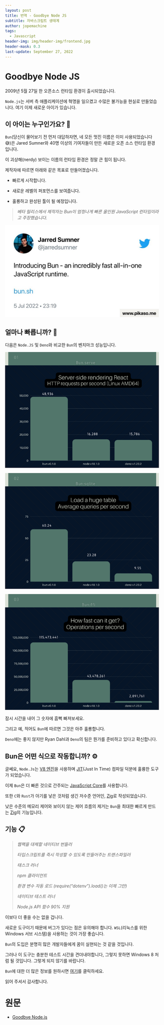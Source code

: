 ```yaml
---
layout: post
title: 번역 - Goodbye Node JS
subtitle: 자바스크립트 생태계
author: jopemachine
tags:
  - Javascript
header-img: img/header-img/frontend.jpg
header-mask: 0.3
last-update: September 27, 2022
---
```


# Goodbye Node JS

2009년 5월 27일 한 오픈소스 런타임 환경이 출시되었습니다.

`Node.js`는 서버 측 애플리케이션에 혁명을 일으켰고 수많은 불가능을 현실로 만들었습니다. 여기 이제 새로운 아이가 있습니다.

## 이 아이는 누구인가요? 🤔

`Bun`(당신이 물어보기 전 먼저 대답하자면, 네 모든 멋진 이름은 이미 사용되었습니다 😅)은 Jared Sumner와 40명 이상의 기여자들이 만든 새로운 오픈 소스 런타임 환경입니다.

이 괴상해(nerdy) 보이는 이름의 런타임 환경은 정말 큰 힘이 됩니다.

제작자에 따르면 아래와 같은 목표로 만들어졌습니다.

* 빠르게 시작합니다.

* 새로운 레벨의 퍼포먼스를 보여줍니다.

* 훌룡하고 완성된 툴이 될 예정입니다.

> *베타 릴리스에서 제작자는 Bun이 엄청나게 빠른 올인원 JavaScript 런타임이라고 주장했습니다.*

![](/img/posts/Javascript/2022-09-27-Goodbye-Node-Js/1__-eXW38rRFCB4M49TC4RiQ.jpg)

## 얼마나 빠릅니까? 🚀

다음은 `Node.JS` 및 `Deno`와 비교한 `Bun`의 벤치마크 성능입니다.

![](/img/posts/Javascript/2022-09-27-Goodbye-Node-Js/1_C5slzNbrm1ol9h6vM_BlNw.png)

![](/img/posts/Javascript/2022-09-27-Goodbye-Node-Js/1_OAKBmvGJkfLiZlFSB2qUdQ.png)

![](/img/posts/Javascript/2022-09-27-Goodbye-Node-Js/1_5-Iux4z7Y99ROk7SAspevg.png)

잠시 시간을 내어 그 숫자에 흠뻑 빠져보세요.

그리고 예, 적어도 `Bun`에 따르면 그것은 아주 훌룡합니다.

`Deno`에는 좋지 않지만 Ryan Dahl과 `Deno`의 팀은 뭔가를 준비하고 있다고 확신합니다.

## Bun은 어떤 식으로 작동합니까? ⚙️

글쎄요, `Node.Js`는 [V8 엔진](https://v8.dev/)을 사용하며 [JIT](https://www.ibm.com/docs/en/sdk-java-technology/8?topic=reference-jit-compiler)(Just In Time) 컴파일 덕분에 훌륭한 도구가 되었습니다.

이제 `Bun`은 더 빠른 것으로 간주되는 [JavaScript Core](https://developer.apple.com/documentation/javascriptcore)를 사용합니다.

또한 `C`와 `Rust`가 아기를 낳은 것처럼 생긴 저수준 언어인, [Zig](https://ziglang.org/)로 작성되었습니다.

낮은 수준의 메모리 제어와 보이지 않는 제어 흐름의 제거는 `Bun`을 최대한 빠르게 만드는 [Zig](https://ziglang.org/)의 기능입니다.

## 기능 📋

> *웹팩을 대체할 네이티브 번들러*
>
> *타입스크립트를 즉시 작성할 수 있도록 만들어주는 트랜스파일러*
>
> *태스크 러너*
>
> *npm 클라이언트*
>
> *환경 변수 자동 로드 (require(“dotenv”).load()는 이제 그만)*
>
> *네이티브 테스트 러너*
>
> *Node.js API 함수 90% 지원*

이보다 더 좋을 수는 없을 겁니다.

새로운 도구이기 때문에 버그가 있다는 점은 유의해야 합니다. `WSL`(리눅스를 위한 Windows 서브 시스템)을 사용하는 것이 가장 좋습니다.

`Bun`의 도입은 분명히 많은 개발자들에게 꿈이 실현되는 것 같을 것입니다.

그러나 이 도구는 충분한 테스트 시간을 견뎌내야합니다, 그렇지 못하면 Windows 8 처럼 될 것입니다. 그렇게 되지 않기를 바랍니다.

`Bun`에 대한 더 많은 정보를 원하시면 [여기](https://bun.sh/)를 클릭하세요.

읽어 주셔서 감사합니다.

# 원문

- [Goodbye Node.js](https://medium.com/@appiahyoofi/goodbye-node-js-9e2f71f5e430)
